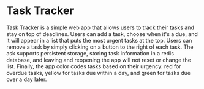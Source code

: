 # Task Tracker

Task Tracker is a simple web app that allows users to track their tasks and stay on top of deadlines. Users can add a task, choose when it's a due, and it will appear in a list that puts the most urgent tasks at the top. Users can remove a task by simply clicking on a button to the right of each task. The ask supports persistent storage, storing task information in a redis database, and leaving and reopening the app will not reset or change the list. Finally, the app color codes tasks based on their urgency: red for overdue tasks, yellow for tasks due within a day, and green for tasks due over a day later. 
